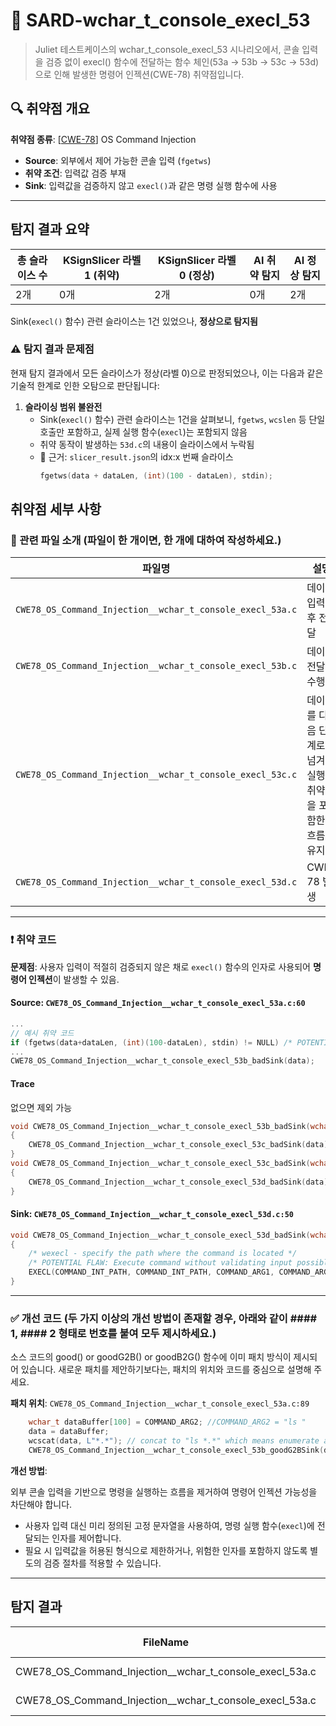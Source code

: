 # 📁 SARD-wchar_t_console_execl_53

> Juliet 테스트케이스의 wchar_t_console_execl_53 시나리오에서, 콘솔 입력을 검증 없이 execl() 함수에 전달하는 함수 체인(53a → 53b → 53c → 53d)으로 인해 발생한 명령어 인젝션(CWE-78) 취약점입니다.

## 🔍 취약점 개요

**취약점 종류**: [[CWE-78](https://cwe.mitre.org/data/definitions/78.html)] OS Command Injection

* **Source**: 외부에서 제어 가능한 콘솔 입력 (`fgetws`)
* **취약 조건**: 입력값 검증 부재
* **Sink**: 입력값을 검증하지 않고 `execl()`과 같은 명령 실행 함수에 사용

---

## 탐지 결과 요약

| 총 슬라이스 수 | KSignSlicer 라벨 1 (취약) | KSignSlicer 라벨 0 (정상) | AI 취약 탐지 | AI 정상 탐지 |
|----------------|---------------------------|----------------------------|---------------|---------------|
| 2개            | 0개                       | 2개                        | 0개           | 2개           |

Sink(`execl()` 함수) 관련 슬라이스는 1건 있었으나, **정상으로 탐지됨**

### ⚠️ 탐지 결과 문제점

현재 탐지 결과에서 모든 슬라이스가 정상(라벨 0)으로 판정되었으나, 이는 다음과 같은 기술적 한계로 인한 오탐으로 판단됩니다:

1. **슬라이싱 범위 불완전**
   - Sink(`execl()` 함수) 관련 슬라이스는 1건을 살펴보니, `fgetws`, `wcslen` 등 단일 호출만 포함하고, 실제 실행 함수(`execl`)는 포함되지 않음
   - 취약 동작이 발생하는 `53d.c`의 내용이 슬라이스에서 누락됨
   - 📄 근거: `slicer_result.json`의 idx:x 번째 슬라이스
      ```c
      fgetws(data + dataLen, (int)(100 - dataLen), stdin);
      ```

## 취약점 세부 사항

### 📁 관련 파일 소개 (파일이 한 개이면, 한 개에 대하여 작성하세요.)

| 파일명       | 설명                      |
| --------- | ----------------------- |
| `CWE78_OS_Command_Injection__wchar_t_console_execl_53a.c` | 데이터 입력 후 전달 |
| `CWE78_OS_Command_Injection__wchar_t_console_execl_53b.c` | 데이터 전달만 수행 |
| `CWE78_OS_Command_Injection__wchar_t_console_execl_53c.c` | 데이터를 다음 단계로 넘겨 실행 취약점을 포함한 흐름 유지 |
| `CWE78_OS_Command_Injection__wchar_t_console_execl_53d.c` | CWE-78 발생 |

---

### ❗️ 취약 코드

**문제점**:
사용자 입력이 적절히 검증되지 않은 채로 `execl()` 함수의 인자로 사용되어 **명령어 인젝션**이 발생할 수 있음.

#### Source: `CWE78_OS_Command_Injection__wchar_t_console_execl_53a.c:60`
```c
...
// 예시 취약 코드
if (fgetws(data+dataLen, (int)(100-dataLen), stdin) != NULL) /* POTENTIAL FLAW */
...
CWE78_OS_Command_Injection__wchar_t_console_execl_53b_badSink(data);
```

#### Trace
없으면 제외 가능
```c
void CWE78_OS_Command_Injection__wchar_t_console_execl_53b_badSink(wchar_t * data)
{
    CWE78_OS_Command_Injection__wchar_t_console_execl_53c_badSink(data);
}
void CWE78_OS_Command_Injection__wchar_t_console_execl_53c_badSink(wchar_t * data)
{
    CWE78_OS_Command_Injection__wchar_t_console_execl_53d_badSink(data);
}
```

#### Sink: `CWE78_OS_Command_Injection__wchar_t_console_execl_53d.c:50`
```c
void CWE78_OS_Command_Injection__wchar_t_console_execl_53d_badSink(wchar_t * data)
{
    /* wexecl - specify the path where the command is located */
    /* POTENTIAL FLAW: Execute command without validating input possibly leading to command injection */
    EXECL(COMMAND_INT_PATH, COMMAND_INT_PATH, COMMAND_ARG1, COMMAND_ARG3, NULL);  /* POTENTIAL FLAW */
}
```
---

### ✅ 개선 코드 (두 가지 이상의 개선 방법이 존재할 경우, 아래와 같이 #### 1, #### 2 형태로 번호를 붙여 모두 제시하세요.)
소스 코드의 good() or goodG2B() or goodB2G() 함수에 이미 패치 방식이 제시되어 있습니다. 새로운 패치를 제안하기보다는, 패치의 위치와 코드를 중심으로 설명해 주세요.

**패치 위치**: `CWE78_OS_Command_Injection__wchar_t_console_execl_53a.c:89`

```c
    wchar_t dataBuffer[100] = COMMAND_ARG2; //COMMAND_ARG2 = "ls "
    data = dataBuffer;
    wcscat(data, L"*.*"); // concat to "ls *.*" which means enumerate all files in cwd"
    CWE78_OS_Command_Injection__wchar_t_console_execl_53b_goodG2BSink(data);
```

**개선 방법**:

외부 콘솔 입력을 기반으로 명령을 실행하는 흐름을 제거하여 명령어 인젝션 가능성을 차단해야 합니다.

* 사용자 입력 대신 미리 정의된 고정 문자열을 사용하여, 명령 실행 함수(`execl`)에 전달되는 인자를 제어합니다.
* 필요 시 입력값을 허용된 형식으로 제한하거나, 위험한 인자를 포함하지 않도록 별도의 검증 절차를 적용할 수 있습니다.

---

## 탐지 결과

|FileName                                               |Caller                                                  |Source|Sink |idx|CWE-ID|category      |criterion|line|label|token_length|predict|
|-------------------------------------------------------|--------------------------------------------------------|------|-----|---|------|--------------|---------|----|-----|------------|-------|
|CWE78_OS_Command_Injection__wchar_t_console_execl_53a.c|CWE78_OS_Command_Injection__wchar_t_console_execl_53_bad|False |False|0  |CWE-78|CallExpression|wcslen   |55  |0    |98          |0      |
|CWE78_OS_Command_Injection__wchar_t_console_execl_53a.c|CWE78_OS_Command_Injection__wchar_t_console_execl_53_bad|False |False|1  |CWE-78|CallExpression|wcslen   |64  |0    |98          |0      |
